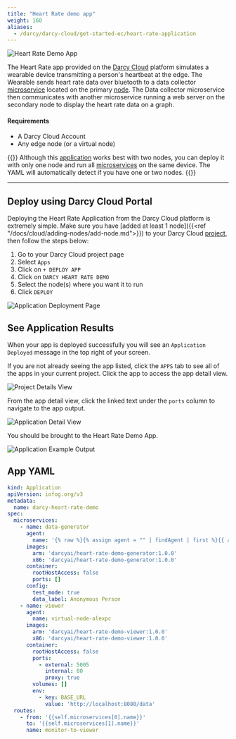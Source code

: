 ```yaml
---
title: "Heart Rate demo app"
weight: 160
aliases:
  - /darcy/darcy-cloud/get-started-ec/heart-rate-application
---
```


![Heart Rate Demo App](/images/15done.png)

The Heart Rate app provided on the [Darcy Cloud](docs/cloud/start-portal) platform simulates a wearable device
transmitting a person's heartbeat at the edge. The Wearable sends heart rate data over bluetooth to
a data collector [microservice](/docs/apps/microservices) located on the primary [node](../../cloud/adding-nodes/_index.md). The Data collector microservice then
communicates with another microservice running a web server on the secondary node to display the
heart rate data on a graph.

#### Requirements

- A Darcy Cloud Account
- Any edge node (or a virtual node)

{{<info>}} Although this [application](/docs/more/terminology#application) works best with two nodes, you can deploy it with only one
node and run all [microservices](/docs/apps/microservices) on the same device. The YAML will automatically detect if you have
one or two nodes. {{</info>}}

---

## Deploy using Darcy Cloud Portal

Deploying the Heart Rate Application from the Darcy Cloud platform is extremely simple. Make sure
you have [added at least 1 node]({{<ref "/docs/cloud/adding-nodes/add-node.md">}}) to your Darcy Cloud [project](../../more/terminology#project), then
follow the steps below:

1. Go to your Darcy Cloud project page
2. Select `Apps`
3. Click on `+ DEPLOY APP`
4. Click on `DARCY HEART RATE DEMO`
5. Select the node(s) where you want it to run
6. Click `DEPLOY`

![Application Deployment Page](/images/12done.png)

## See Application Results

When your app is deployed successfully you will see an `Application Deployed` message in the top
right of your screen.

If you are not already seeing the app listed, click the `APPS` tab to see all of the apps in your
current project. Click the app to access the app detail view.

![Project Details View](/images/13done.png)

From the app detail view, click the linked text under the `ports` column to navigate to the app
output.

![Application Detail View](/images/14done.png)

You should be brought to the Heart Rate Demo App.

![Application Example Output](/images/15done.png)

## App YAML

```yaml
kind: Application
apiVersion: iofog.org/v3
metadata:
  name: darcy-heart-rate-demo
spec:
  microservices:
    - name: data-generator
      agent:
        name: '{% raw %}{% assign agent = "" | findAgent | first %}{{ agent.name }}'
      images:
        arm: 'darcyai/heart-rate-demo-generator:1.0.0'
        x86: 'darcyai/heart-rate-demo-generator:1.0.0'
      container:
        rootHostAccess: false
        ports: []
      config:
        test_mode: true
        data_label: Anonymous Person
    - name: viewer
      agent:
        name: virtual-node-alexpc
      images:
        arm: 'darcyai/heart-rate-demo-viewer:1.0.0'
        x86: 'darcyai/heart-rate-demo-viewer:1.0.0'
      container:
        rootHostAccess: false
        ports:
          - external: 5005
            internal: 80
            proxy: true
        volumes: []
        env:
          - key: BASE_URL
            value: 'http://localhost:8080/data'
  routes:
    - from: '{{self.microservices[0].name}}'
      to: '{{self.microservices[1].name}}'
      name: monitor-to-viewer

```
